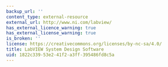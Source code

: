 ```yaml
---
backup_url: ''
content_type: external-resource
external_url: http://www.ni.com/labview/
has_external_licence_warning: true
has_external_license_warning: true
is_broken: ''
license: https://creativecommons.org/licenses/by-nc-sa/4.0/
title: LabVIEW System Design Software
uid: 1822c339-53e2-41f2-a3ff-395486fd8c5a
---
```

